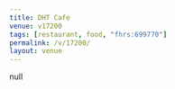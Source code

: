 ```yaml
---
title: DHT Cafe
venue: v17200
tags: [restaurant, food, "fhrs:699770"]
permalink: /v/17200/
layout: venue
---
```

null